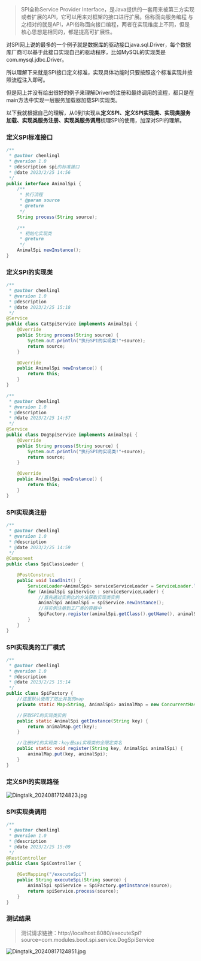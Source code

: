 
> SPI全称Service Provider Interface，是Java提供的一套用来被第三方实现或者扩展的API，它可以用来对框架的接口进行扩展。俗称面向服务编程
> 与之相对的就是API，API俗称面向接口编程，两者在实现维度上不同，但是核心思想是相同的，都是提高可扩展性。


对SPI网上说的最多的一个例子就是数据库的驱动接口java.sql.Driver，每个数据库厂商可以基于此接口实现自己的驱动程序，比如MySQL的实现类是com.mysql.jdbc.Driver。

所以理解下来就是SPI接口定义标准，实现具体功能时只要按照这个标准实现并按照流程注入即可。

但是网上并没有给出很好的例子来理解Driver的注册和最终调用的流程，都只是在main方法中实现一层服务加载器加载SPI实现类。

以下我就根据自己的理解，从0到1实现从**定义SPI、定义SPI实现类、实现类服务加载、实现类服务注册、实现类服务调用**梳理SPI的使用，加深对SPI的理解。


### 定义SPI标准接口
```Java
/**
 * @author chenlingl
 * @version 1.0
 * @description spi的标准接口
 * @date 2023/2/25 14:56
 */
public interface AnimalSpi {
    /**
     * 执行流程
     * @param source
     * @return
     */
    String process(String source);

    /**
     * 初始化实现类
     * @return
     */
    AnimalSpi newInstance();
}
```

### 定义SPI的实现类
```Java
/**
 * @author chenlingl
 * @version 1.0
 * @description
 * @date 2023/2/25 15:18
 */
@Service
public class CatSpiService implements AnimalSpi {
    @Override
    public String process(String source) {
        System.out.println("执行SPI的实现类!"+source);
        return source;
    }

    @Override
    public AnimalSpi newInstance() {
        return this;
    }
}
```
```Java
/**
 * @author chenlingl
 * @version 1.0
 * @description
 * @date 2023/2/25 14:57
 */
@Service
public class DogSpiService implements AnimalSpi {
    @Override
    public String process(String source) {
        System.out.println("执行SPI的实现类!"+source);
        return source;
    }

    @Override
    public AnimalSpi newInstance() {
        return this;
    }
}
```


### SPI实现类注册
```Java
/**
 * @author chenlingl
 * @version 1.0
 * @description
 * @date 2023/2/25 14:59
 */
@Component
public class SpiClassLoader {

    @PostConstruct
    public void loadInit() {
        ServiceLoader<AnimalSpi> serviceServiceLoader = ServiceLoader.load(AnimalSpi.class);
        for (AnimalSpi spiService : serviceServiceLoader) {
            //首先通过实例化的方法获取实现类实例
            AnimalSpi animalSpi = spiService.newInstance();
            //将实例注册到工厂类的容器中
            SpiFactory.register(animalSpi.getClass().getName(), animalSpi);
        }
    }
}
```


### SPI实现类的工厂模式
```Java
/**
 * @author chenlingl
 * @version 1.0
 * @description
 * @date 2023/2/25 15:14
 */
public class SpiFactory {
    //这里默认使用了防止并发的map
    private static Map<String, AnimalSpi> animalMap = new ConcurrentHashMap<>();

    //获取SPI的实现类实例
    public static AnimalSpi getInstance(String key) {
        return animalMap.get(key);
    }

    //注册SPI的实现类：key是spi实现类的全限定类名
    public static void register(String key, AnimalSpi animalSpi) {
        animalMap.put(key, animalSpi);
    }
}
```


### 定义SPI的实现路径
![Dingtalk_20240817124823.jpg](https://s2.loli.net/2024/08/17/7Y5GAKPuNwhfDZq.jpg)




### SPI实现类调用
```Java
/**
 * @author chenlingl
 * @version 1.0
 * @description
 * @date 2023/2/25 15:09
 */
@RestController
public class SpiController {

    @GetMapping("/executeSpi")
    public String executeSpi(String source) {
        AnimalSpi spiService = SpiFactory.getInstance(source);
        return spiService.process(source);
    }
}
```

### 测试结果
> 测试请求链接：http://localhost:8080/executeSpi?source=com.modules.boot.spi.service.DogSpiService


![Dingtalk_20240817124851.jpg](https://s2.loli.net/2024/08/17/pNKx5YwV9PHXntT.jpg)


